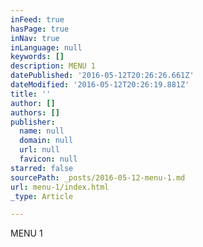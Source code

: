 ```yaml
---
inFeed: true
hasPage: true
inNav: true
inLanguage: null
keywords: []
description: MENU 1
datePublished: '2016-05-12T20:26:26.661Z'
dateModified: '2016-05-12T20:26:19.881Z'
title: ''
author: []
authors: []
publisher:
  name: null
  domain: null
  url: null
  favicon: null
starred: false
sourcePath: _posts/2016-05-12-menu-1.md
url: menu-1/index.html
_type: Article

---
```

MENU 1